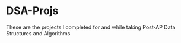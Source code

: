 # DSA-Projs
These are the projects I completed for and while taking Post-AP Data Structures and Algorithms
